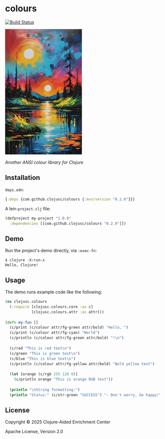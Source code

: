 # colours

[![Build Status][gh-actions-badge]][gh-actions]

[![Project Logo][logo]][logo-large]

*Another ANSI colour library for Clojure*

## Installation

`deps.edn`:

```clojure
{:deps {com.github.clojusc/colours {:mvn/version "0.2.0"}}}
```

A lein `project.clj` file:


```clojure
(defproject my-project "1.0.0"
  :dependencies [[com.github.clojusc/colours "0.2.0"]])
```

## Demo

Run the project's demo directly, via `:exec-fn`:

    $ clojure -X:run-x
    Hello, Clojure!

## Usage

The demo runs example code like the following:

```clojure
(ns clojusc.colours
  (:require [clojusc.colours.core :as c]
            [clojusc.colours.attr :as attr]))
  
(defn my-fun []
  (c/print (c/colour attr/fg-green attr/bold) "Hello, ")
  (c/print (c/colour attr/fg-cyan) "World")
  (c/println (c/colour attr/fg-green attr/bold) "!\n")

  (c/red "This is red text\n")
  (c/green "This is green text\n")
  (c/blue "This is blue text\n")
  (c/println (c/colour attr/fg-yellow attr/bold) "Bold yellow text")

  (let [orange (c/rgb 255 128 0)]
    (c/println orange "This is orange RGB text"))

  (println "\nString formatting:")
  (println "Status:" (c/str-green "SUCCESS") "- Don't worry, be happy!\n"))
```

## License

Copyright © 2025 Clojure-Aided Enrichment Center

Apache License, Version 2.0

[//]: ---Named-Links---

[logo]: https://github.com/clojusc/colours/blob/main/resources/images/logo.jpg?raw=true
[logo-large]: https://github.com/clojusc/colours/blob/main/resources/images/logo-large.jpg?raw=true
[gh-actions-badge]: https://github.com/clojusc/colours/workflows/CI%2FCD/badge.svg
[gh-actions]: https://github.com/clojusc/colours/actions?query=workflow%3ACI%2FCD
